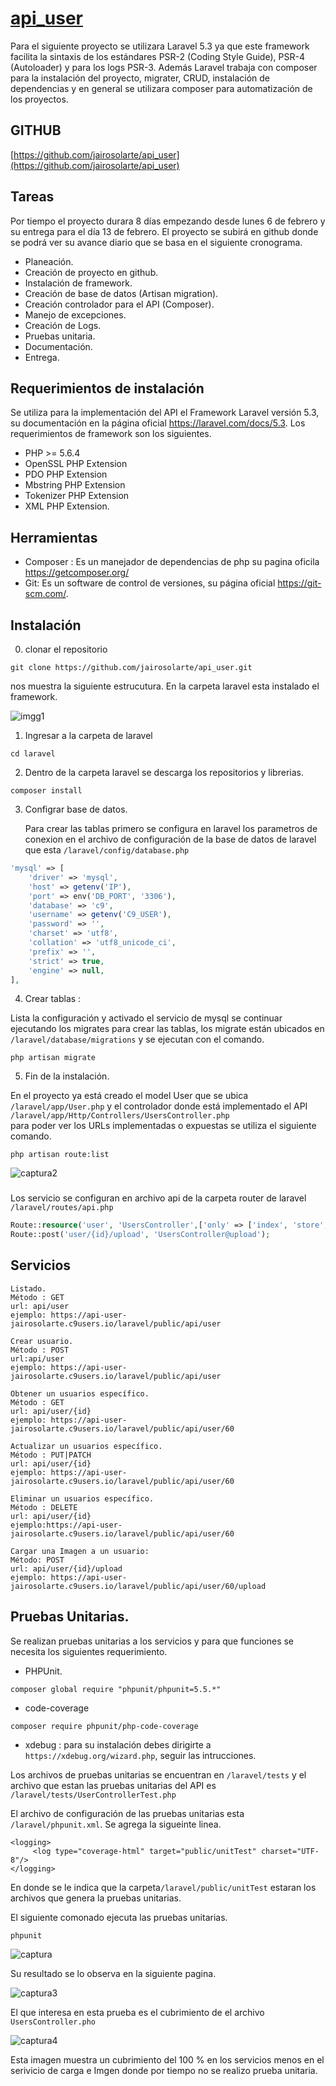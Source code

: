 
# [api_user](https://github.com/jairosolarte/api_user)

Para el siguiente proyecto se utilizara Laravel 5.3 ya que este framework facilita la sintaxis de los estándares PSR-2 (Coding Style Guide), PSR-4 (Autoloader) y para los logs PSR-3. Además Laravel trabaja con composer para la instalación del proyecto, migrater, CRUD, instalación de dependencias y en general se utilizara  composer para automatización de los proyectos. 


## GITHUB
[https://github.com/jairosolarte/api_user](https://github.com/jairosolarte/api_user)

## Tareas

Por tiempo el proyecto durara 8 días empezando desde lunes 6 de febrero y su entrega para el día 13 de febrero. El proyecto se subirá en github donde se podrá ver su avance diario que se basa en el siguiente cronograma. 

* Planeación.
* Creación de proyecto en github. 
* Instalación de framework. 
* Creación de base de datos (Artisan migration). 
* Creación controlador para el API (Composer). 
* Manejo de excepciones. 
* Creación de Logs. 
* Pruebas unitaria.
* Documentación. 
* Entrega. 

## Requerimientos  de instalación

Se utiliza para la implementación del API el Framework Laravel versión 5.3,  su documentación en la página oficial  https://laravel.com/docs/5.3.  Los requerimientos de framework son los siguientes.

* PHP >= 5.6.4
* OpenSSL PHP Extension
* PDO PHP Extension
* Mbstring PHP Extension
* Tokenizer PHP Extension
* XML PHP Extension.


## Herramientas 

* Composer : Es un manejador de dependencias de php su pagina oficila https://getcomposer.org/
* Git: Es un software de control de versiones, su página oficial https://git-scm.com/.


## Instalación

0. clonar el repositorio 
```
git clone https://github.com/jairosolarte/api_user.git
```
nos muestra la siguiente estrucutura. En la carpeta laravel esta instalado el framework.

![imgg1](https://cloud.githubusercontent.com/assets/6656250/22868892/c0c6c836-f168-11e6-8153-dd3b76d8678c.JPG)

1. Ingresar a la carpeta de laravel
```
cd laravel
```
2. Dentro de la carpeta laravel se descarga los repositorios y librerias.
```
composer install
``` 
3. Configrar base de datos. 

    Para crear las tablas primero se configura en laravel los parametros de conexion  en el archivo de configuración de la base de datos de laravel que esta `/laravel/config/database.php`

```php
'mysql' => [
    'driver' => 'mysql',
    'host' => getenv('IP'),
    'port' => env('DB_PORT', '3306'),
    'database' => 'c9',
    'username' => getenv('C9_USER'),
    'password' => '',
    'charset' => 'utf8',
    'collation' => 'utf8_unicode_ci',
    'prefix' => '',
    'strict' => true,
    'engine' => null,
],
```
4. Crear tablas : 

Lista la configuración y activado el servicio de mysql se continuar ejecutando los migrates para crear las tablas, los migrate están ubicados en `/laravel/database/migrations` y se ejecutan  con el comando.

```
php artisan migrate
``` 


5. Fin de la instalación. 

En el proyecto ya está creado el model User  que se ubica `/laravel/app/User.php` y el controlador donde está implementado el API `/laravel/app/Http/Controllers/UsersController.php`  
para poder ver los URLs implementadas o expuestas se utiliza el siguiente comando.

```
php artisan route:list
``` 
![captura2](https://cloud.githubusercontent.com/assets/6656250/22869416/dcd99b9e-f16c-11e6-8b67-7389d500f028.JPG)

### 

Los servicio se configuran en archivo api de la carpeta router de laravel `/laravel/routes/api.php` 
```php
Route::resource('user', 'UsersController',['only' => ['index', 'store', 'update', 'destroy', 'show']]);
Route::post('user/{id}/upload', 'UsersController@upload');
``` 
## Servicios

```
Listado.
Método : GET
url: api/user
ejemplo: https://api-user-jairosolarte.c9users.io/laravel/public/api/user

Crear usuario.
Método : POST
url:api/user
ejemplo: https://api-user-jairosolarte.c9users.io/laravel/public/api/user

Obtener un usuarios específico.
Método : GET
url: api/user/{id} 
ejemplo: https://api-user-jairosolarte.c9users.io/laravel/public/api/user/60 

Actualizar un usuarios específico.
Método : PUT|PATCH
url: api/user/{id}  
ejemplo: https://api-user-jairosolarte.c9users.io/laravel/public/api/user/60  

Eliminar un usuarios específico.
Método : DELETE
url: api/user/{id} 
ejemplo:https://api-user-jairosolarte.c9users.io/laravel/public/api/user/60 
	
Cargar una Imagen a un usuario: 
Método: POST
url: api/user/{id}/upload
ejemplo: https://api-user-jairosolarte.c9users.io/laravel/public/api/user/60/upload 
``` 
## Pruebas Unitarias. 

Se realizan pruebas unitarias a los servicios y para que funciones se necesita los siguientes requerimiento.

* PHPUnit.
```
composer global require "phpunit/phpunit=5.5.*"
```
* code-coverage 
```
composer require phpunit/php-code-coverage 
```
* xdebug : para su instalación debes dirigirte a `https://xdebug.org/wizard.php`, seguir las intrucciones. 

Los archivos de pruebas unitarias se encuentran en `/laravel/tests` y el archivo que estan las pruebas unitarias del API  es `/laravel/tests/UserControllerTest.php`

El archivo de configuración de las pruebas unitarias esta `/laravel/phpunit.xml`. Se agrega la sigueinte linea.

```
<logging>
     <log type="coverage-html" target="public/unitTest" charset="UTF-8"/>
</logging>
```
En donde se le indica que la carpeta`/laravel/public/unitTest` estaran los archivos que genera la pruebas unitarias.

El siguiente comonado ejecuta las pruebas unitarias. 

```
phpunit
```

![captura](https://cloud.githubusercontent.com/assets/6656250/22870444/5bc4ed70-f175-11e6-81c2-7f88dbca5213.JPG)

Su resultado se lo observa en la siguiente pagina. 

![captura3](https://cloud.githubusercontent.com/assets/6656250/22870521/f6bf71d8-f175-11e6-92aa-657603c9817d.JPG)

El que interesa en esta prueba es el cubrimiento de el archivo `UsersController.pho`

![captura4](https://cloud.githubusercontent.com/assets/6656250/22870592/8267ad5e-f176-11e6-973c-9bf1811b6700.JPG)

Esta imagen muestra un cubrimiento del 100 % en los servicios menos en el serivicio de carga e Imgen donde por tiempo no se realizo prueba unitaria. 
